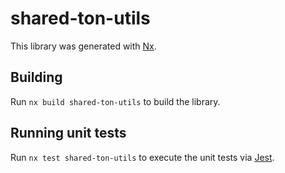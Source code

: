 # shared-ton-utils

This library was generated with [Nx](https://nx.dev).

## Building

Run `nx build shared-ton-utils` to build the library.

## Running unit tests

Run `nx test shared-ton-utils` to execute the unit tests via [Jest](https://jestjs.io).
